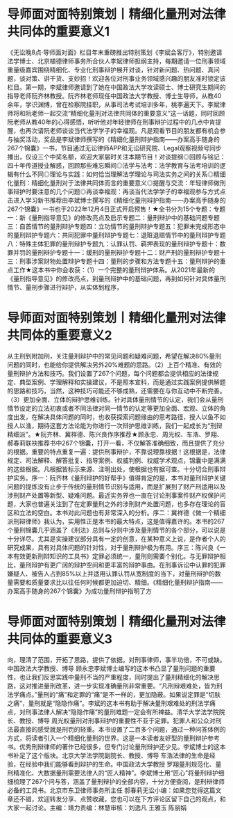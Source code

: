 # 导师面对面特别策划丨精细化量刑对法律共同体的重要意义1

《无讼晚8点·导师面对面》栏目年末重磅推出特别策划《李斌会客厅》，特别邀请法学博士、北京植德律师事务所合伙人李斌律师担纲主持，每期邀请一位刑事领域重量级嘉宾围绕精细化、专业化刑事辩护展开对谈，针对新问题、热问题、真问题，谈对策、讲干货、支妙招！欢迎各位对刑事业务领域感兴趣的朋友准时锁定该栏目。第一期，李斌律师邀请到了她在中国政法大学攻读硕士、博士研究生期间的指导老师阮齐林教授。阮齐林老师现任中国政法大学教授、博士生导师，从教40余年，学识渊博，曾在检察院挂职，从事司法考试培训多年，桃李遍天下。李斌律师将和阮老师一起交流“精细化量刑对法律共同体的重要意义”这一话题，同时回顾阮老师从教40年的心得感悟，听听他对年轻律师在刑事辩护过程中的几点中肯提醒，也再次请阮老师谈谈当代法学学子的幸福观。凡是观看节目的朋友都有机会参与抽奖活动，奖品是李斌律师撰写的《精细化量刑辩护指南——办案高手随身的267个锦囊》一书，节目通过无讼律师APP和无讼研究院、Legal观察视频号同步播出，仅设三个中奖名额，欢迎大家届时关注本期节目！对谈提纲◎回顾与铭记：四十年传道授业解惑，回顾那些难忘瞬间◎法学与法考：法学教育与法考培训的逻辑有什么不同◎理论与实践：如何恰当理解法学理论与司法实务之间的关系◎精细化量刑：精细化量刑对于法律共同体而言的重要意义◎提醒与交流：年轻律师做刑事辩护时要注意的几个问题◎再谈幸福观：再谈当代法学学子的幸福观参与方式点击进入学习新书推荐由李斌博士撰写的《精细化量刑辩护指南——办案高手随身的267个锦囊》一书也于2022年12月4日正式开启预售！★全书分为15个专题：专题一：新《量刑指导意见》的修改亮点及启示专题二：量刑辩护中的基础问题专题三：自首情节的量刑辩护专题四：立功情节的量刑辩护专题五：犯罪未完成形态中的量刑辩护专题六：共同犯罪中量刑辩护专题七：退赃退赔情节中的量刑辩护专题八：特殊主体犯罪的量刑辩护专题九：认罪认罚、羁押表现的量刑辩护专题十：数罪并罚的量刑辩护专题十一：缓刑的量刑辩护专题十二：财产刑的量刑辩护专题十三：刑事涉案财物处置辩护专题十四：量刑的步骤和方法专题十五：量刑辩护的重点工作★这本书中你会收获：（1）一个完整的量刑辩护体系。从2021年最新的《量刑指导意见》的修改亮点，到量刑辩护中的基础问题，再到如何针对具体量刑情节、量刑步骤进行辩护，从实体到程序，

# 导师面对面特别策划丨精细化量刑对法律共同体的重要意义2

从主刑到附加刑，关注量刑辩护中的常见问题和疑难问题，希望在解决80%量刑问题的同时，也能给你提供解决另外20%难题的思路。（2）上百个精准、有效的量刑辩护方法和技巧。我们设置了267个问题，每个问题都会提供相应的法律规定、典型案例、学理解释和实操建议，不是照本宣科，而是通过实践案例提供解题的思路和技巧，当然，这种技巧可能还不够成熟，还需要在与你互动中不断完善。（3）更加全面、立体的辩护思维训练。针对具体量刑情节的认定，我们会从量刑情节设定的立法初衷或者不同法律对同一情节的认定等更加全面、宏观、立体的角度出发，在解决具体问题的同时，也收获探索问题缘由的思考路径，授人以鱼不如授人以渔，期待这套方法论能为你进行一次辩护思维训练，我们一起成长为“刑辩精细派”。★阮齐林、冀祥德、陈兴良作序推荐★顾永忠、周光权、车浩、罗翔、郝春莉联袂推荐书中267个锦囊，打开一看，不仅解答准确细致，而且提供了充分的根据。重要的特点重复一遍：提供刑事辩护，不靠说理靠根据！这根据是，法律规定、司法解释、解答批复、指导案例、权威判例、权威学术观点，锦囊中是满满的这些根据。凡根据皆标示来源、注明出处，使根据也有据可查。十分切合刑事辩护实务。序一：阮齐林《量刑辩护的好帮手》值得肯定的是，本书对量刑辩护关键问题的提炼没有止步于传统的量刑情节识别与适用，而是扩展到了财产刑适用以及涉刑财产处置等新型、疑难问题。最近实务界也一直在讨论刑事案件财产权保护问题，大家也普遍关注到了在定罪量刑之外的涉刑财产处置问题，也多存在理论的盲区和立法的空白。本书对此问题也有非常深入的分析。序二：冀祥德《做一个精细派刑辩律师》我认为，实用性正是本书的最大特点，这是值得嘉许的。本书的267个量刑锦囊几乎涵盖了《刑法》总则与分则中涉及量刑情节的各个部分，可以说是十分详尽。尤其是实操建议部分具有一定的创意，在某种意义上说，是作者个人的研究成果，具有对具体问题的针对性，对于量刑辩护极为有用。序三：陈兴良《一本有效更新刑辩知识的工具书》定罪必须统一，量刑则需要个别化。与无罪辩护相比，量刑辩护有更广阔的辩护空间和更丰富的辩护事由。在刑事诉讼中认罪的犯罪嫌疑人、被告人占到85%以上并适用认罪认罚从宽制度的当下，对量刑辩护的数量需要和质量要求比以往任何时候都更加迫切、精细。《精细化量刑辩护指南——办案高手随身的267个锦囊》为成功量刑辩护指明了方

# 导师面对面特别策划丨精细化量刑对法律共同体的重要意义3

向，理清了范围，开拓了思路，提供了依据。对刑事律师，事半功倍，不可或缺。中国政法大学教授、博导  顾永忠李斌博士编写的这本书凸显了量刑问题的重要性，也让我们反思实践中量刑不当的严重程度，同时提出了量刑精细化的解决思路，这对推进量刑改革，进一步实现准确量刑非常重要。“凡刑辩艰难处，皆为刑法学痛点。”量刑的“痛”和定罪的“痛”是不一样的，更加隐蔽。如果说定罪是“切肤之痛”，量刑就是“隐隐作痛”。李斌的这本书有助于解决量刑艰难处的刑法学痛点，对刑事法律人解决“隐隐作痛”的量刑难题一定会有所裨益。清华大学法学院院长、教授、博导 周光权量刑对刑事辩护的重要性不亚于定罪。犯罪人和公众对刑法最直接的感受就是刑罚的轻重。本书设置了二百多个问题，通过一种问答体例的方式，将读者引入一个精细化量刑的世界。这是一本读者友好型的量刑辩护参考书。优秀刑辩律师的著作已经很多，但专门讨论量刑辩护还少见。李斌博士的这本书补足了这个版块。北京大学法学院副院长、教授、博导 车浩法律的生命是经验，在经验中我们能够看到辩护的生命。中国政法大学教授 罗翔量刑规范化、量刑精准化、大数据量刑需要法律人的“匠人精神”。李斌博士用“匠心”将量刑辩护细细梳理了267个问与答，涵盖了量刑辩护的全部内容，十分方便查阅，是刑辩律师必备的工具书。北京市东卫律师事务所主任 郝春莉无讼小编：如果您觉得这篇文章还不错，欢迎转发分享、点赞收藏，您也可以在下方评论区留下自己的观点，和大家一起讨论。主编：靖力责编：林慧审核：刘逸凡 王雅玉 陈丽娟


